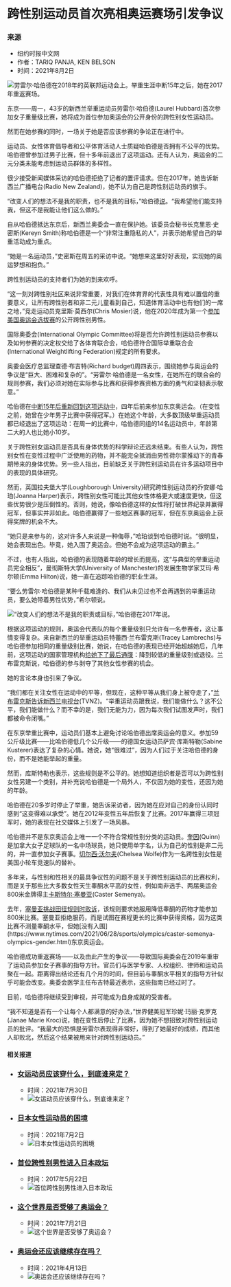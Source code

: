 # 跨性别运动员首次亮相奥运赛场引发争议

### 来源
- 纽约时报中文网
- 作者：TARIQ PANJA, KEN BELSON
- 时间：2021年8月2日

![劳雷尔·哈伯德在2018年的英联邦运动会上。举重生涯中断15年之后，她在2017年重返赛场。](https://static01.nyt.com/images/2021/08/01/sports/01olympics-laurel-hubbard/merlin_189619989_e910339f-9d2b-417b-b7b8-c58c2813415a-master1050.jpg)

东京——周一，43岁的新西兰举重运动员劳雷尔·哈伯德(Laurel Hubbard)首次参加女子重量级比赛，她将成为首位参加奥运会的公开身份的跨性别女性运动员。

然而在她参赛的同时，一场关于她是否应该参赛的争论正在进行中。

运动员、女性体育倡导者和公平体育活动人士质疑哈伯德是否拥有不公平的优势。哈伯德曾参加过男子比赛，但十多年前退出了这项运动。还有人认为，奥运会的二元分类未能考虑到运动员群体的多样性。

很少接受新闻媒体采访的哈伯德拒绝了记者的置评请求。但在2017年，她告诉新西兰广播电台(Radio New Zealand)，她不认为自己是跨性别运动员的旗手。

“改变人们的想法不是我的职责，也不是我的目标，”哈伯德[说](https://www.rnz.co.nz/national/programmes/checkpoint/audio/2018624776/laurel-hubbard-i-have-to-block-out-the-criticism)。“我希望他们能支持我，但这不是我能让他们这么做的。”

自从哈伯德抵达东京后，新西兰奥委会一直在保护她。该委员会秘书长克里恩·史密斯(Kereyn Smith)称哈伯德是一个“非常注重隐私的人”，并表示她希望自己的举重活动成为重点。

“她是一名运动员，”史密斯在周五的采访中说。“她想来这里好好表现，实现她的奥运梦想和抱负。”

跨性别运动员的支持者们为她的到来欢呼。

“这一刻对跨性别社区来说非常重要，对我们在体育界的代表性具有难以置信的重要意义，让所有跨性别者和非二元儿童看到自己，知道体育活动中也有他们的一席之地，”竞走运动员克里斯·莫西尔(Chris Mosier)说，他在2020年成为第一个[参加美国奥运会选拔赛](https://www.nytimes.com/2020/01/28/sports/chris-mosier-trans-athlete-olympic-trials.html?.?mc=aud_dev&ad-keywords=auddevgate&gclid=Cj0KCQjw6ZOIBhDdARIsAMf8YyGX_MzLh8YGHKcJobqHEXZlNo_OlOgco_fHaiPW2F0PXeNzfspPYzoaAp95EALw_wcB&gclsrc=aw.ds "Link: https://www.nytimes.com/2020/01/28/sports/chris-mosier-trans-athlete-olympic-trials.html?.?mc=aud_dev&ad-keywords=auddevgate&gclid=Cj0KCQjw6ZOIBhDdARIsAMf8YyGX_MzLh8YGHKcJobqHEXZlNo_OlOgco_fHaiPW2F0PXeNzfspPYzoaAp95EALw_wcB&gclsrc=aw.ds")的公开跨性别男性。

国际奥委会(International Olympic Committee)将是否允许跨性别运动员参赛以及如何参赛的决定权交给了各体育联合会，哈伯德符合国际举重联合会(International Weightlifting Federation)规定的所有要求。

奥委会医疗总监理查德·布吉特(Richard budget)周四表示，围绕她参与奥运会的争议是“巨大、困难和复杂的”。“劳雷尔·哈伯德是一名女性，在她所在的联合会的规则参赛，我们必须对她在实际参与比赛和获得参赛资格方面的勇气和坚韧表示敬意。”

哈伯德在[中断15年后重新回到这项运动中](https://iwf.sport/weightlifting_/athletes-bios/?athlete&id=13974 "Link: https://iwf.sport/weightlifting_/athletes-bios/?athlete&id=13974")，四年后前来参加东京奥运会。（在变性之前，她曾在少年男子比赛中获得冠军。）在她这个年龄，大多数顶级举重运动员都已经退出了这项运动：在周一的比赛中，哈伯德同组的14名运动员中，年龄第二大的人也比她小10岁。

关于跨性别女运动员是否具有身体优势的科学辩论还远未结束。有些人认为，跨性别女性在变性过程中广泛使用的药物，并不能完全抵消由男性荷尔蒙推动下的青春期带来的身体优势。另一些人指出，目前缺乏关于跨性别运动员在许多运动项目中的表现的具体研究。

然而，英国拉夫堡大学(Loughborough University)研究跨性别运动员的乔安娜·哈珀(Joanna Harper)表示，跨性别女性可能比其他女性体格更大或速度更快，但这些优势很少是压倒性的。否则，她说，像哈伯德这样的女性将打破世界纪录并赢得冠军，但事实并非如此。哈伯德赢得了一些地区赛事的冠军，但在东京奥运会上获得奖牌的机会不大。

“她只是来参与的，这对许多人来说是一种侮辱，”哈珀谈到哈伯德时说。“很明显，她会表现出色。毕竟，她入围了奥运会。但她不会成为这项运动的霸主。”

不过，也有人指出，哈伯德的表现随着年龄的增长而提高，这“与典型的举重运动员完全相反”，曼彻斯特大学(University of Manchester)的发展生物学家艾玛·希尔顿(Emma Hilton)说，她一直在追踪哈伯德的职业生涯。

“要么劳雷尔·哈伯德是某种千载难逢的、我们从未见过也不会再遇到的举重运动员，要么她带着男性优势，”希尔顿说。

![“改变人们的想法不是我的职责或目标，”哈伯德在2017年说。](https://static01.nyt.com/images/2021/08/01/sports/01olympics-laurel-hubbard3/merlin_187342038_7b85271f-b013-4431-9a96-d10a9cd4bd1c-master1050.jpg)

根据这项运动的规则，奥运会代表队的每个重量级别只允许有一名参赛者，这让事情变得复杂。来自新西兰的举重运动员特蕾西·兰布雷克斯(Tracey Lambrechs)与哈伯德参加相同的重量级别比赛，她说，在哈伯德的表现已经开始超越她后，几年前，这项运动的国家管理机构[给她下了最后通牒](https://fitnessvolt.com/tracey-lambrechs-change-weight-retire-laurel-hubbard/ "Link: https://fitnessvolt.com/tracey-lambrechs-change-weight-retire-laurel-hubbard/")：降到较低的重量级别或退役。兰布雷克斯说，哈伯德的参与剥夺了其他女性参赛的机会。

她的言论本身也引来了争议。

“我们都在关注女性在运动中的平等，但现在，这种平等从我们身上被夺走了，”[兰布雷克斯告诉新西兰电视台](https://www.newshub.co.nz/home/sport/2021/06/tokyo-olympics-former-weightlifter-tracey-lambrechs-condemns-selection-of-transgender-athlete-laurel-hubbard.html "Link: https://www.newshub.co.nz/home/sport/2021/06/tokyo-olympics-former-weightlifter-tracey-lambrechs-condemns-selection-of-transgender-athlete-laurel-hubbard.html")(TVNZ)。“举重运动员跟我说，我们能做什么？这不公平，我们能做什么？而不幸的是，我们无能为力，因为每次我们试图发声时，我们都被命令闭嘴。”

在东京举重比赛中，运动员们基本上避免讨论哈伯德出席奥运会的意义。参加59公斤级比赛——比哈伯德低几个公斤级——的德国女运动员萨宾·库斯特勒(Sabine Kusterer)表达了复杂的心情。她说，她“很难过”，因为人们过于关注哈伯德的身份，而不是她能举起的重量。

然而，库斯特勒也表示，这些规则是不公平的。她想知道组织者是否可以为跨性别女性另建一个类别，并补充说哈伯德是一个局外人，不仅因为她的变性，还因为她的年龄。

哈伯德在20多岁时停止了举重，她告诉采访者，因为她在应对自己的身份认同时感到“这变得难以承受”。她在2012年变性五年后恢复了比赛。2017年赢得三项冠军时，她的表现在社交媒体上引发了一场风暴。

哈伯德并不是东京奥运会上唯一一个不符合常规性别分类的运动员。[奎因](https://www.canadasoccer.com/profile/?id=2645&teamId=2070)(Quinn)是加拿大女子足球队的一名中场球员，她只使用单字名，认为自己的性别是非二元的，并一直参加女子赛事。[切尔西·沃尔夫](https://usacycling.org/athlete/chelsea-wolfe "Link: https://usacycling.org/athlete/chelsea-wolfe")(Chelsea Wolfe)作为一名跨性别女性是美国小轮车竞速队的替补。

多年来，与性别和性相关的最具争议性的问题不是关于跨性别运动员的比赛权利，而是关于那些比大多数女性天生睾酮水平高的女性，例如南非选手、两届奥运会800米金牌得主[卡斯特尔·塞曼亚](https://www.nytimes.com/2020/09/08/sports/olympics/caster-semenya-court-ruling.html)(Caster Semenya)。

去年，[塞曼亚挑战田径规则时败诉](https://www.nytimes.com/2020/09/08/sports/olympics/caster-semenya-court-ruling.html "Link: https://www.nytimes.com/2020/09/08/sports/olympics/caster-semenya-court-ruling.html")，该规则要求她服用降低睾酮的药物才能参加800米比赛。塞曼亚拒绝服药，而是试图在赛程更长的比赛中获得资格，因为这类比赛不测量睾酮水平，但她[没有入围](https://www.nytimes.com/2021/06/28/sports/olympics/caster-semenya-olympics-gender.html)东京奥运会。

哈伯德成功重返赛场——以及由此产生的争议——导致国际奥委会在2019年重审了运动员参加女子赛事的指导方针。官员们与医学专家、人权组织、律师和运动员聚在一起。距离得出结论还有几个月的时间，但目前与睾酮水平相关的指导方针似乎可能会改变。奥委会医学主任布吉特最近表示，这些指南已经过时了。

目前，哈伯德将继续受到审视，并可能成为自身成就的受害者。

“我不知道是否有一个让每个人都满意的好办法，”世界健美冠军珍妮·玛丽·克罗克(Janae Marie Kroc)说，她在变性后停止了比赛，因为她不想招致对跨性别运动员的批评。“我最大的恐惧是劳雷尔表现得非常好，得到了她最好的成绩，而其他人却败北，然后这个结果被用来针对跨性别运动员。”

#### 相关报道

-   ### [女运动员应该穿什么，到底谁来定？](https://static01.nyt.com/images/2021/07/29/fashion/29SPORTS-DRESS/29SPORTS-DRESS-thumbLarge.jpg)
    - 时间：2021年7月30日
    - ![女运动员应该穿什么，到底谁来定？](https://static01.nyt.com/images/2021/07/29/fashion/29SPORTS-DRESS/29SPORTS-DRESS-thumbLarge.jpg)

-   ### [日本女性运动员的困境](https://static01.nyt.com/images/2021/06/29/world/00japan-womensports2/00japan-womensports2-thumbLarge.jpg)
    - 时间：2021年7月2日
    - ![日本女性运动员的困境](https://static01.nyt.com/images/2021/06/29/world/00japan-womensports2/00japan-womensports2-thumbLarge.jpg)

-   ### [首位跨性别男性进入日本政坛](https://static01.nyt.com/images/2017/05/05/world/05transgender-1/05transgender-1-thumbLarge.jpg)
    - 时间：2017年5月22日
    - ![首位跨性别男性进入日本政坛](https://static01.nyt.com/images/2017/05/05/world/05transgender-1/05transgender-1-thumbLarge.jpg)

-   ### [这个世界是否受够了奥运会？](https://static01.nyt.com/images/2021/07/18/sports/18olympics-future-3/18olympics-future-3-thumbLarge.jpg)
    - 时间：2021年7月21日
    - ![这个世界是否受够了奥运会？](https://static01.nyt.com/images/2021/07/18/sports/18olympics-future-3/18olympics-future-3-thumbLarge.jpg)

-   ### [奥运会还应该继续存在吗？](https://static01.nyt.com/images/2021/04/12/sports/12streeter-sot2-print/12streeter-sot-tokyo-thumbLarge.jpg)
    - 时间：2021年4月13日
    - ![奥运会还应该继续存在吗？](https://static01.nyt.com/images/2021/04/12/sports/12streeter-sot2-print/12streeter-sot-tokyo-thumbLarge.jpg)